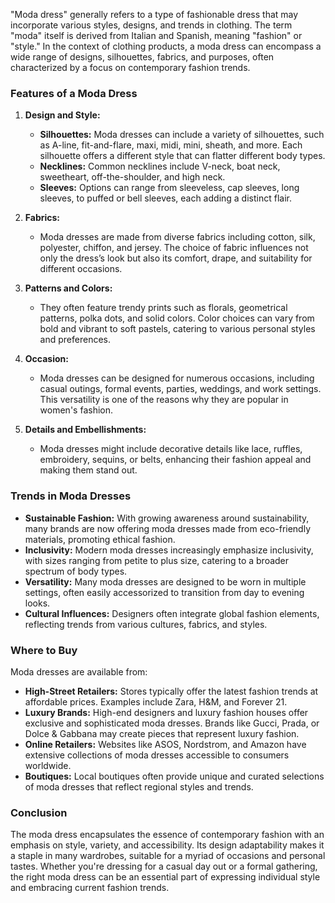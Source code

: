 "Moda dress" generally refers to a type of fashionable dress that may incorporate various styles, designs, and trends in clothing. The term "moda" itself is derived from Italian and Spanish, meaning "fashion" or "style." In the context of clothing products, a moda dress can encompass a wide range of designs, silhouettes, fabrics, and purposes, often characterized by a focus on contemporary fashion trends.

### Features of a Moda Dress

1. **Design and Style:**
   - **Silhouettes:** Moda dresses can include a variety of silhouettes, such as A-line, fit-and-flare, maxi, midi, mini, sheath, and more. Each silhouette offers a different style that can flatter different body types.
   - **Necklines:** Common necklines include V-neck, boat neck, sweetheart, off-the-shoulder, and high neck.
   - **Sleeves:** Options can range from sleeveless, cap sleeves, long sleeves, to puffed or bell sleeves, each adding a distinct flair.

2. **Fabrics:**
   - Moda dresses are made from diverse fabrics including cotton, silk, polyester, chiffon, and jersey. The choice of fabric influences not only the dress’s look but also its comfort, drape, and suitability for different occasions.

3. **Patterns and Colors:**
   - They often feature trendy prints such as florals, geometrical patterns, polka dots, and solid colors. Color choices can vary from bold and vibrant to soft pastels, catering to various personal styles and preferences.

4. **Occasion:**
   - Moda dresses can be designed for numerous occasions, including casual outings, formal events, parties, weddings, and work settings. This versatility is one of the reasons why they are popular in women's fashion.

5. **Details and Embellishments:**
   - Moda dresses might include decorative details like lace, ruffles, embroidery, sequins, or belts, enhancing their fashion appeal and making them stand out.

### Trends in Moda Dresses

- **Sustainable Fashion:** With growing awareness around sustainability, many brands are now offering moda dresses made from eco-friendly materials, promoting ethical fashion.
- **Inclusivity:** Modern moda dresses increasingly emphasize inclusivity, with sizes ranging from petite to plus size, catering to a broader spectrum of body types.
- **Versatility:** Many moda dresses are designed to be worn in multiple settings, often easily accessorized to transition from day to evening looks.
- **Cultural Influences:** Designers often integrate global fashion elements, reflecting trends from various cultures, fabrics, and styles.

### Where to Buy

Moda dresses are available from:

- **High-Street Retailers:** Stores typically offer the latest fashion trends at affordable prices. Examples include Zara, H&M, and Forever 21.
- **Luxury Brands:** High-end designers and luxury fashion houses offer exclusive and sophisticated moda dresses. Brands like Gucci, Prada, or Dolce & Gabbana may create pieces that represent luxury fashion.
- **Online Retailers:** Websites like ASOS, Nordstrom, and Amazon have extensive collections of moda dresses accessible to consumers worldwide.
- **Boutiques:** Local boutiques often provide unique and curated selections of moda dresses that reflect regional styles and trends.

### Conclusion

The moda dress encapsulates the essence of contemporary fashion with an emphasis on style, variety, and accessibility. Its design adaptability makes it a staple in many wardrobes, suitable for a myriad of occasions and personal tastes. Whether you're dressing for a casual day out or a formal gathering, the right moda dress can be an essential part of expressing individual style and embracing current fashion trends.